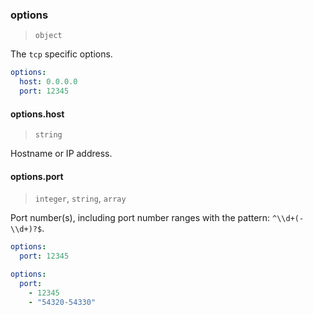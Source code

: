 ### options

> `object`

The `tcp` specific options.

```yaml
options:
  host: 0.0.0.0
  port: 12345
```

#### options.host

> `string`

Hostname or IP address.

#### options.port

> `integer`, `string`, `array`

Port number(s), including port number ranges with the pattern: `^\\d+(-\\d+)?$`.

```yaml
options:
  port: 12345
```

```yaml
options:
  port:
    - 12345
    - "54320-54330"
```
